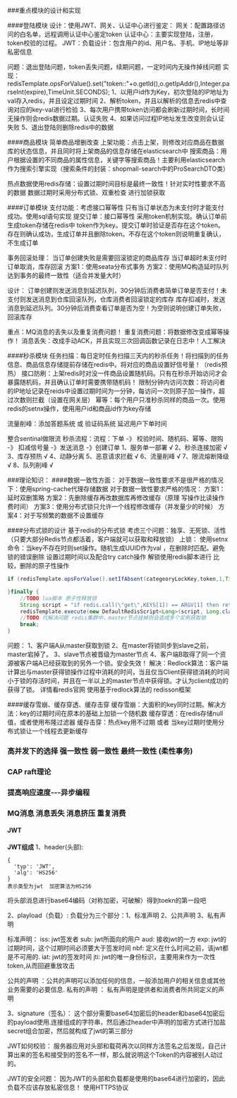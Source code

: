 ###重点模块的设计和实现


####登陆模块
设计：使用JWT、网关、认证中心进行鉴定：
网关：配置路径访问的白名单，远程调用认证中心鉴定token
认证中心：主要实现登陆，注册，token校验的过程。
JWT：负载设计：包含用户的id、用户名、手机、IP地址等非私密信息

问题：退出登陆问题，token丢失问题，续期问题，一定时间内无操作掉线问题
实现：
 redisTemplate.opsForValue().set("token::"+o.getId(),o.getIpAddr(),Integer.parseInt(expire),TimeUnit.SECONDS);
1、以用户id作为Key，初次登陆的IP地址为val存入redis，并且设定过期时间
2、解析token，并且以解析的信息去redis中查询对应的key-val进行检验
3、每次用户携带token访问都会刷新过期时间，长时间无操作则会redis数据过期。认证失败
4、如果访问过程IP地址发生改变则会认证失败
5、退出登陆则删除redis中的数据

####商品模块
简单商品增删改查
上架功能：点击上架，则修改对应商品在数据库的状态信息，并且同时将上架商品的信息存储在elasticsearch中
搜索商品：用户根据设置的不同商品的属性信息，关键字等搜索商品！主要利用elasticsearch作为搜索引擎实现（搜索条件的封装：shopmall-search中的ProSearchDTO类）

热点数据使用redis存储：设置过期时间目标是最终一致性！针对实时性要求不高的数据
数据过期时采用分布式锁、双重检查 进行加锁获取

####订单模块
支付功能：考虑接口幂等性 只有当订单状态为未支付时才能支付成功。使用sql语句实现
提交订单：接口幂等性 采用token机制实现。确认订单前生成token存储在redis中 token作为key。提交订单时验证是否存在这个token。存在则确认成功，生成订单并且删除token。不存在这个token则说明重复确认，不生成订单

事务回滚处理：
当订单创建失败是需要回滚锁定的商品库存
当订单超时未支付时订单取消，库存回滚
方案1：使用seata分布式事务
方案2：使用MQ构造延时队列达到事务的最终一致性（适合并发量大时）

设计：
订单创建则发送消息到延迟队列，30分钟后消费者简单订单是否支付！未支付则发送消息到仓库回滚队列，仓库消费者回滚锁定的库存
库存扣减时，发送消息到延迟队列。30分钟后消费查看订单是否为空！为空则说明创建订单失败，回滚库存

重点：MQ消息的丢失以及重复消费问题！
重复消费问题：将数据修改变成幂等操作！
消息丢失：改成手动ACK，并且实现三次回调函数记录在日志中！人工解决

####秒杀模块
任务扫描：每日定时任务扫描三天内的秒杀任务！将扫描到的任务信息、商品信息存储提前存储在redis中。将对应的商品设置好信号量！（redis预热）
接口防刷：上架redis时对没一件商品设置随机码。只有在秒杀开始访问才会暴露随机码，并且确认订单时需要携带随机码！
限制分钟内访问次数：将访问者的IP地址记录在reids中设置过期时间为一分钟，每访问一次则原子加一操作，超过次数则拦截（设置在网关层）
幂等：每个用户只准秒杀同样的商品一次。使用redis的setnx操作，使用用户id和商品id作为key存储

流量削峰：添加答题系统 或 验证码系统 延迟用户下单时间

整合sentinal做限流
秒杀流程：流程：下单 -》 校验时间、随机码、幂等、限购 -》 扣减信号量 -》发送消息 -》创建订单
1、服务单一部署            √
2、秒杀连接加密            √
3、库存预热                √
4、动静分离
5、恶意请求拦截             √
6、流量削峰                √
7、限流熔断降级             √
8、队列削峰                √

###理论知识：
####数据一致性方面：
对于数据一致性要求不是很严格的情况下：使用spring-cache代理存储数据
对于数据一致性要求严格的情况：
方案1：延时双删策略
方案2：先删除缓存再改数据库再修改缓存（原理 写操作比读操作费时间）
方案3：使用分布式锁只允许一个线程修改缓存（并发量少的时候）
方案4：对于写频繁的数据不设置缓存

####分布式锁的设计
基于redis的分布式锁  考虑三个问题：独享、无死锁、活性（只要大部分Redis节点都活着，客户端就可以获取和释放锁）
上锁：
使用setnx命令：当key不存在时则set操作。随机生成UUID作为val ，在删除时匹配。避免锁的错误删除 设置过期时间以及配合try catch操作
解锁使用redis脚本进行 比较，删除的原子性操作
~~~java
if (redisTemplate.opsForValue().setIfAbsent(categeoryLockKey,token,1,TimeUnit.MINUTES)){

}finally {
    //TODO lua脚本 原子性释放锁
    String script = "if redis.call(\"get\",KEYS[1]) == ARGV[1] then return redis.call(\"del\",KEYS[1]) else return 0 end";
    redisTemplate.execute(new DefaultRedisScript<Long>(script, Long.class), Arrays.asList(categeoryLockKey), token);
    //TODO 代解决问题 redis集群中，master节点挂掉则会造成多个实例获取锁
    break;
}
~~~
问题：
1、客户端A从master获取到锁
2、在master将锁同步到slave之前，master宕掉了。
3、slave节点被晋级为master节点
4、客户端B取得了同一个资源被客户端A已经获取到的另外一个锁。安全失效！
解决：Redlock算法：客户端计算出与master获得锁操作过程中消耗的时间，当且仅当Client获得锁消耗的时间小于锁的存活时间，并且在一半以上的master节点中获得锁。才认为client成功的获得了锁。
详情看redis官网
使用基于redlock算法的 redisson框架

####缓存雪崩、缓存穿透、缓存击穿
缓存雪崩：大面积的key同时过期。解决方法：key的过期时间在原本的基础上加锁一个随机数
缓存穿透：在redis存储null值，或者使用布隆过滤器
缓存击穿：热点key用不过期 或者 当key过期时使用分布式锁让一个线程去更新缓存

### 高并发下的选择 强一致性 弱一致性 最终一致性 (柔性事务)

### CAP raft理论

### 提高响应速度---异步编程

### MQ消息 消息丢失 消息挤压 重复消费


#### JWT
**JWT组成**
1、header(头部):
~~~text
{
  'typ': 'JWT', 
  'alg': 'HS256'
}
表示类型为jwt  加密算法为HS256
~~~
将头部消息进行base64编码（对称加密，可破解）得到toekn的第一段吧

2、playload（负载）:
负载分为三个部分：1、标准声明 2、公共声明 3、私有声明

标准声明：
iss: jwt签发者
sub: jwt所面向的用户
aud: 接收jwt的一方
exp: jwt的过期时间，这个过期时间必须要大于签发时间
nbf: 定义在什么时间之前，该jwt都是不可用的.
iat: jwt的签发时间
jti: jwt的唯一身份标识，主要用来作为一次性token,从而回避重放攻击

公共的声明 ：公共的声明可以添加任何的信息，一般添加用户的相关信息或其他业务需要的必要信息.
私有的声明 ： 私有声明是提供者和消费者所共同定义的声明

3、signature（签名）：
这个部分需要base64加密后的header和base64加密后的payload使用.连接组成的字符串，然后通过header中声明的加密方式进行加盐secret组合加密，然后就构成了jwt的第三部分

JWT如何校验：
服务器应用对头部和载荷再次以同样方法签名之后发现，自己计算出来的签名和接受到的签名不一样，那么就说明这个Token的内容被别人动过的。

JWT的安全问题：
因为JWT的头部和负载都是使用的base64进行加密的，因此负载不应该存放私密信息！
使用HTTPS协议
